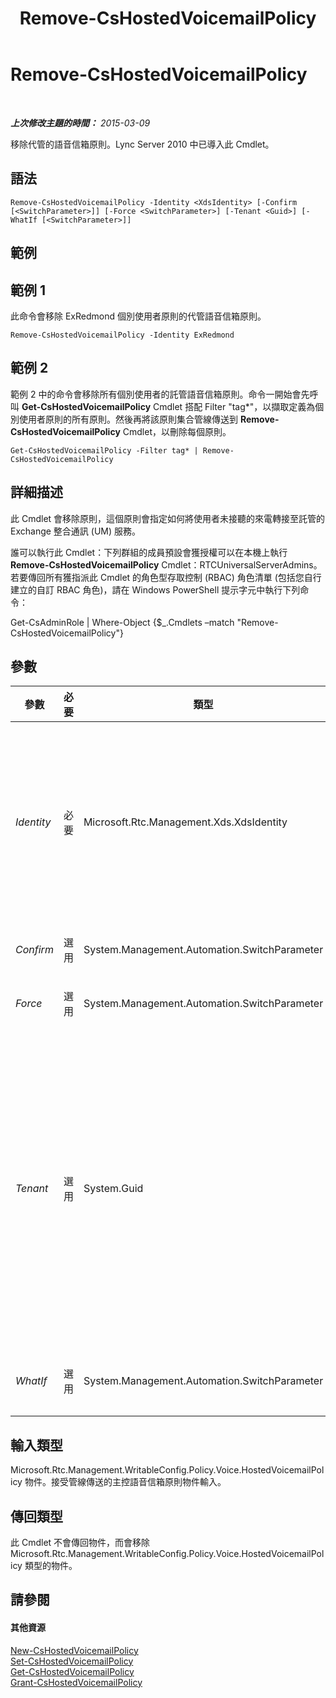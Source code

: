 ﻿---
title: Remove-CsHostedVoicemailPolicy
TOCTitle: Remove-CsHostedVoicemailPolicy
ms:assetid: 13968bbe-1403-46de-b02a-ed61e712d1b3
ms:mtpsurl: https://technet.microsoft.com/zh-tw/library/Gg398211(v=OCS.15)
ms:contentKeyID: 49290162
ms.date: 08/10/2015
mtps_version: v=OCS.15
ms.translationtype: HT
---

# Remove-CsHostedVoicemailPolicy

 

_**上次修改主題的時間：** 2015-03-09_

移除代管的語音信箱原則。Lync Server 2010 中已導入此 Cmdlet。

## 語法

    Remove-CsHostedVoicemailPolicy -Identity <XdsIdentity> [-Confirm [<SwitchParameter>]] [-Force <SwitchParameter>] [-Tenant <Guid>] [-WhatIf [<SwitchParameter>]]

## 範例

## 範例 1

此命令會移除 ExRedmond 個別使用者原則的代管語音信箱原則。

    Remove-CsHostedVoicemailPolicy -Identity ExRedmond

## 範例 2

範例 2 中的命令會移除所有個別使用者的託管語音信箱原則。命令一開始會先呼叫 **Get-CsHostedVoicemailPolicy** Cmdlet 搭配 Filter "tag\*"，以擷取定義為個別使用者原則的所有原則。然後再將該原則集合管線傳送到 **Remove-CsHostedVoicemailPolicy** Cmdlet，以刪除每個原則。

    Get-CsHostedVoicemailPolicy -Filter tag* | Remove-CsHostedVoicemailPolicy

## 詳細描述

此 Cmdlet 會移除原則，這個原則會指定如何將使用者未接聽的來電轉接至託管的 Exchange 整合通訊 (UM) 服務。

誰可以執行此 Cmdlet：下列群組的成員預設會獲授權可以在本機上執行 **Remove-CsHostedVoicemailPolicy** Cmdlet：RTCUniversalServerAdmins。若要傳回所有獲指派此 Cmdlet 的角色型存取控制 (RBAC) 角色清單 (包括您自行建立的自訂 RBAC 角色)，請在 Windows PowerShell 提示字元中執行下列命令：

Get-CsAdminRole | Where-Object {$\_.Cmdlets –match "Remove-CsHostedVoicemailPolicy"}

## 參數


<table>
<colgroup>
<col style="width: 25%" />
<col style="width: 25%" />
<col style="width: 25%" />
<col style="width: 25%" />
</colgroup>
<thead>
<tr class="header">
<th>參數</th>
<th>必要</th>
<th>類型</th>
<th>說明</th>
</tr>
</thead>
<tbody>
<tr class="odd">
<td><p><em>Identity</em></p></td>
<td><p>必要</p></td>
<td><p>Microsoft.Rtc.Management.Xds.XdsIdentity</p></td>
<td><p>要移除之託管語音信箱原則的唯一識別碼。這個識別碼包括範圍 (以全域而言)、範圍和網站 (指網站原則，例如 site:Redmond) 或原則名稱 (指個別使用者原則，例如 HVUserPolicy)。</p></td>
</tr>
<tr class="even">
<td><p><em>Confirm</em></p></td>
<td><p>選用</p></td>
<td><p>System.Management.Automation.SwitchParameter</p></td>
<td><p>在執行命令前先提示確認。</p></td>
</tr>
<tr class="odd">
<td><p><em>Force</em></p></td>
<td><p>選用</p></td>
<td><p>System.Management.Automation.SwitchParameter</p></td>
<td><p>隱藏變更前所顯示的確認提示。</p></td>
</tr>
<tr class="even">
<td><p><em>Tenant</em></p></td>
<td><p>選用</p></td>
<td><p>System.Guid</p></td>
<td><p>要刪除裝載語音信箱原則之 商務用 Skype Online 租用戶帳戶的全域唯一識別碼 (GUID)。例如：</p>
<p>–Tenant &quot;38aad667-af54-4397-aaa7-e94c79ec2308&quot;</p>
<p>您可以執行此命令來傳回每個租用戶的租用戶識別碼：</p>
<p>Get-CsTenant | Select-Object DisplayName, TenantID</p></td>
</tr>
<tr class="odd">
<td><p><em>WhatIf</em></p></td>
<td><p>選用</p></td>
<td><p>System.Management.Automation.SwitchParameter</p></td>
<td><p>說明執行命令時若不實際執行命令的後果。</p></td>
</tr>
</tbody>
</table>


## 輸入類型

Microsoft.Rtc.Management.WritableConfig.Policy.Voice.HostedVoicemailPolicy 物件。接受管線傳送的主控語音信箱原則物件輸入。

## 傳回類型

此 Cmdlet 不會傳回物件，而會移除 Microsoft.Rtc.Management.WritableConfig.Policy.Voice.HostedVoicemailPolicy 類型的物件。

## 請參閱

#### 其他資源

[New-CsHostedVoicemailPolicy](new-cshostedvoicemailpolicy.md)  
[Set-CsHostedVoicemailPolicy](set-cshostedvoicemailpolicy.md)  
[Get-CsHostedVoicemailPolicy](get-cshostedvoicemailpolicy.md)  
[Grant-CsHostedVoicemailPolicy](grant-cshostedvoicemailpolicy.md)

